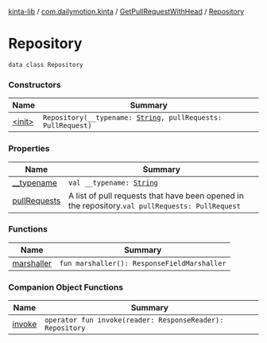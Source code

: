 [kinta-lib](../../../index.md) / [com.dailymotion.kinta](../../index.md) / [GetPullRequestWithHead](../index.md) / [Repository](./index.md)

# Repository

`data class Repository`

### Constructors

| Name | Summary |
|---|---|
| [&lt;init&gt;](-init-.md) | `Repository(__typename: `[`String`](https://kotlinlang.org/api/latest/jvm/stdlib/kotlin/-string/index.html)`, pullRequests: PullRequest)` |

### Properties

| Name | Summary |
|---|---|
| [__typename](__typename.md) | `val __typename: `[`String`](https://kotlinlang.org/api/latest/jvm/stdlib/kotlin/-string/index.html) |
| [pullRequests](pull-requests.md) | A list of pull requests that have been opened in the repository.`val pullRequests: PullRequest` |

### Functions

| Name | Summary |
|---|---|
| [marshaller](marshaller.md) | `fun marshaller(): ResponseFieldMarshaller` |

### Companion Object Functions

| Name | Summary |
|---|---|
| [invoke](invoke.md) | `operator fun invoke(reader: ResponseReader): Repository` |
